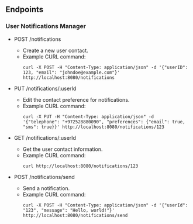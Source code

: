 
  ## **Endpoints**

### **User Notifications Manager**
  - POST /notifications
    - Create a new user contact.
    - Example CURL command:
      ```
      curl -X POST -H "Content-Type: application/json" -d '{"userID": 123, "email": "johndoe@example.com"}' http://localhost:8080/notifications
      ```

  - PUT /notifications/:userId
    - Edit the contact preference for notifications.
    - Example CURL command:
      ```
      curl -X PUT -H "Content-Type: application/json" -d '{"telephone": "+972528880090", "preferences": {"email": true, "sms": true}}' http://localhost:8080/notifications/123
      ```

  - GET /notifications/:userId
    - Get the user contact information.
    - Example CURL command:
      ```
      curl http://localhost:8080/notifications/123
      ```

  - POST /notifications/send
    - Send a notification.
    - Example CURL command:
      ```
      curl -X POST -H "Content-Type: application/json" -d '{"userId": "123", "message": "Hello, world!"}' http://localhost:8080/notifications/send
      ```
  